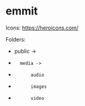 # emmit

Icons: https://heroicons.com/

Folders:

- public ->
-       media ->
-           audio
-           images
-           video
